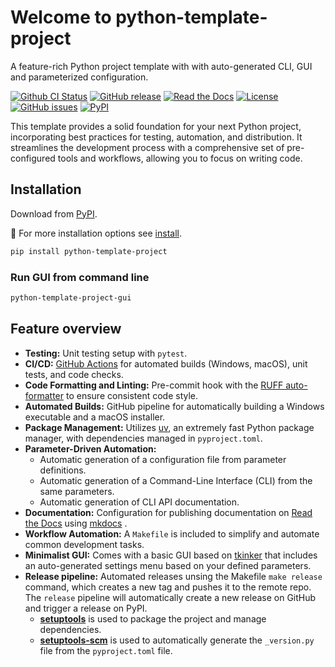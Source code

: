 # Welcome to python-template-project

A feature-rich Python project template with with auto-generated CLI, GUI and parameterized configuration.

[![Github CI Status](https://github.com/pamagister/python-template-project/actions/workflows/main.yml/badge.svg)](https://github.com/pamagister/python-template-project/actions)
[![GitHub release](https://img.shields.io/github/v/release/pamagister/python-template-project)](https://github.com/pamagister/python-template-project/releases)
[![Read the Docs](https://readthedocs.org/projects/python-template-project/badge/?version=stable)](https://python-template-project.readthedocs.io/en/stable/)
[![License](https://img.shields.io/github/license/pamagister/python-template-project)](https://github.com/pamagister/python-template-project/blob/main/LICENSE)
[![GitHub issues](https://img.shields.io/github/issues/pamagister/python-template-project)](https://github.com/pamagister/python-template-project/issues)
[![PyPI](https://img.shields.io/pypi/v/python-template-project)](https://pypi.org/project/python-template-project/)


This template provides a solid foundation for your next Python project, incorporating best practices for testing, automation, and distribution. It streamlines the development process with a comprehensive set of pre-configured tools and workflows, allowing you to focus on writing code.

## Installation

Download from [PyPI](https://pypi.org/).

💾 For more installation options see [install](getting-started/install.md).

```bash
pip install python-template-project
```

### Run GUI from command line
```bash
python-template-project-gui
```

## Feature overview

* **Testing:** Unit testing setup with `pytest`.
* **CI/CD:**  [GitHub Actions](https://github.com/features/actions) for automated builds (Windows, macOS), unit tests, and code checks.
* **Code Formatting and Linting:** Pre-commit hook with the [RUFF auto-formatter](https://docs.astral.sh/ruff/) to ensure consistent code style.
* **Automated Builds:** GitHub pipeline for automatically building a Windows executable and a macOS installer.
* **Package Management:** Utilizes [uv](https://docs.astral.sh/uv/getting-started/), an extremely fast Python package manager, with dependencies managed in `pyproject.toml`.
* **Parameter-Driven Automation:**
    * Automatic generation of a configuration file from parameter definitions.
    * Automatic generation of a Command-Line Interface (CLI) from the same parameters.
    * Automatic generation of CLI API documentation.
* **Documentation:** Configuration for publishing documentation on [Read the Docs](https://about.readthedocs.com/) using [mkdocs](https://www.mkdocs.org/) .
* **Workflow Automation:** A `Makefile` is included to simplify and automate common development tasks.
* **Minimalist GUI:** Comes with a basic GUI based on [tkinker](https://tkdocs.com/tutorial/index.html) that includes an auto-generated settings menu based on your defined parameters.
* **Release pipeline:** Automated releases unsing the Makefile `make release` command, which creates a new tag and pushes it to the remote repo. The `release` pipeline will automatically create a new release on GitHub and trigger a release on PyPI.
    * **[setuptools](https://pypi.org/project/setuptools/)** is used to package the project and manage dependencies.
    * **[setuptools-scm](https://pypi.org/project/setuptools-scm/)** is used to automatically generate the `_version.py` file from the `pyproject.toml` file.

